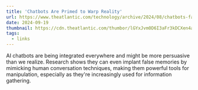 ```yaml
---
title: 'Chatbots Are Primed to Warp Reality'
url: https://www.theatlantic.com/technology/archive/2024/08/chatbots-false-memories/679660/
date: 2024-09-19
thumbnail: https://cdn.theatlantic.com/thumbor/lGYxJvm0D6I3aFr3kDCXen4azRc=/0x41:1917x1039/1200x625/media/img/mt/2024/08/chatgpt_hallucinate_compress/original.gif
tags:
  - links
---
```


AI chatbots are being integrated everywhere and might be more persuasive than we realize. Research shows they can even implant false memories by mimicking human conversation techniques, making them powerful tools for manipulation, especially as they're increasingly used for information gathering.

